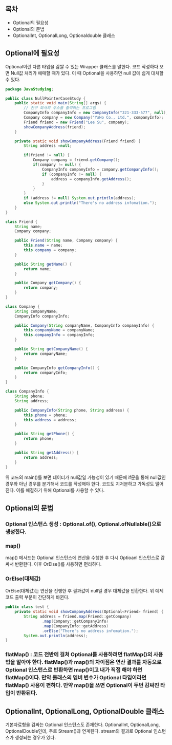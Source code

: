 ## 목차
- Optional의 필요성 
- Optional의 문법
- OptionalInt, OptionalLong, Optionaldouble 클래스

## Optional에 필요성
Optional이란 다른 타입을 감쌀 수 있는 Wrapper 클래스를 말한다. 코드 작성하다 보면 Null값 처리가 애매할 때가 있다. 이 때 Optional을 사용하면 null 값에 쉽게 대처할 수 있다. 

```java
package JavaStudying;

public class NullPointerCaseStudy {
    public static void main(String[] args) {
        // 친구 회사의 주소를 출력하는 프로그램
        CompanyInfo companyInfo = new CompanyInfo("321-333-577", null);
        Company company = new Company("YaHo Co., Ltd.", companyInfo);
        Friend friend = new Friend("Lee Su", company);
        showCompanyAddress(friend);
    }

    private static void showCompanyAddress(Friend friend) {
        String address =null;

        if(friend != null) {
            Company company = friend.getCompany();
            if(company != null) {
                CompanyInfo companyInfo = company.getCompanyInfo();
                if (companyInfo != null) {
                    address = companyInfo.getAddress();
                }
            }
        }
        if (address != null) System.out.println(address);
        else System.out.println("There's no address infomation.");
    }
}

class Friend {
    String name;
    Company company;

    public Friend(String name, Company company) {
        this.name = name;
        this.company = company;
    }

    public String getName() {
        return name;
    }

    public Company getCompany() {
        return company;
    }
}

class Company {
    String companyName;
    CompanyInfo companyInfo;

    public Company(String companyName, CompanyInfo companyInfo) {
        this.companyName = companyName;
        this.companyInfo = companyInfo;
    }

    public String getCompanyName() {
        return companyName;
    }

    public CompanyInfo getCompanyInfo() {
        return companyInfo;
    }
}

class CompanyInfo {
    String phone;
    String address;

    public CompanyInfo(String phone, String address) {
        this.phone = phone;
        this.address = address;
    }

    public String getPhone() {
        return phone;
    }

    public String getAddress() {
        return address;
    }
}
```

위 코드의 main()를 보면 데이터가 null값일 가능성이 있기 때문에 if문을 통해 null값인 경우와 아닌 경우를 분기해서 코드를 작성해야 한다. 코드도 지저분하고 가독성도 떨어진다. 이를 해결하기 위해 Optional를 사용할 수 있다. 

## Optional의 문법

### Optional 인스턴스 생성 : Optional.of(), Optional.ofNullable()으로 생성한다. 

### map() 
map() 메서드는 Optional 인스턴스에 연산을 수행한 후 다시 Optioanl 인스턴스로 감싸서 반환한다. 이후 OrElse()를 사용하면 편리하다. 

### OrElse(대체값) 
OrElse(대체값)는 연산을 진행한 후 결과값이 null일 경우 대체값을 반환한다. 위 예제 코드 출력 부분이 간단하게 바뀐다. 

```java
public class test {
    private static void showCompanyAddress(Optional<Friend> friend) {
        String address = friend.map(Friend::getCompany)
                .map(Company::getCompanyInfo)
                .map(CompanyInfo::getAddress)
                .orElse("There's no address infomation.");
        System.out.println(address);
}
```

### flatMap() : 코드 전반에 걸쳐 Optional를 사용하려면 flatMap()의 사용법을 알아야 한다. flatMap()과 map()의 차이점은 연산 결과를 자동으로 Optional 인스턴스로 반환하면 map()이고 내가 직접 해야 하면 flatMap()이다. 만약 클래스의 멤버 변수가 Optional 타입이라면 flatMap() 사용이 편하다. 만약 map()을 쓰면 Optional이 두번 감싸진 타입이 반환된다. 

## OptionalInt, OptionalLong, OptionalDouble 클래스
기본자료형을 감싸는 Optional 인스턴스도 존재한다. OptionalInt, OptionalLong, OptionalDouble인데, 주로 Stream()과 연계된다. stream의 결과로 Optional 인스턴스가 생성되는 경우가 있다. 